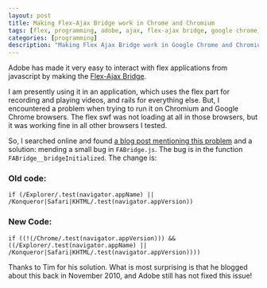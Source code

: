 ```yaml
---
layout: post
title: Making Flex-Ajax Bridge work in Chrome and Chromium
tags: [flex, programming, adobe, ajax, flex-ajax bridge, google chrome, chromium]
categories: [programming]
description: "Making Flex Ajax Bridge work in Google Chrome and Chromium browsers"
---
```


Adobe has made it very easy to interact with flex applications from javascript by making the [Flex-Ajax Bridge](http://livedocs.adobe.com/flex/3/html/help.html?content=ajaxbridge_1.html).

I am presently using it in an application, which uses the flex part for recording and playing videos, and rails for everything else. But, I encountered a problem when trying to run it on Chromium and Google Chrome browsers. The flex swf was not loading at all in those browsers, but it was working fine in all other browsers I tested.

So, I searched online and found [a blog post mentioning this problem](http://www.timothyhuertas.com/blog/2010/11/30/fabridgejs-play-nice-with-chrome/ "FABridge.js play nice with Chrome") and a solution: mending a small bug in `FABridge.js`. The bug is in the function `FABridge__bridgeInitialized`. The change is:

### Old code:

`if (/Explorer/.test(navigator.appName) || /Konqueror|Safari|KHTML/.test(navigator.appVersion))`

### New Code:

`if ((!(/Chrome/.test(navigator.appVersion))) && ((/Explorer/.test(navigator.appName) || /Konqueror|Safari|KHTML/.test(navigator.appVersion))))`

Thanks to Tim for his solution. What is most surprising is that he blogged about this back in November 2010, and Adobe still has not fixed this issue!
